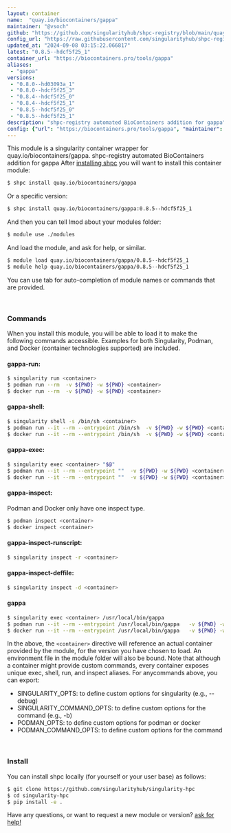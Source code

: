 ```yaml
---
layout: container
name:  "quay.io/biocontainers/gappa"
maintainer: "@vsoch"
github: "https://github.com/singularityhub/shpc-registry/blob/main/quay.io/biocontainers/gappa/container.yaml"
config_url: "https://raw.githubusercontent.com/singularityhub/shpc-registry/main/quay.io/biocontainers/gappa/container.yaml"
updated_at: "2024-09-08 03:15:22.066817"
latest: "0.8.5--hdcf5f25_1"
container_url: "https://biocontainers.pro/tools/gappa"
aliases:
 - "gappa"
versions:
 - "0.8.0--hd03093a_1"
 - "0.8.0--hdcf5f25_3"
 - "0.8.4--hdcf5f25_0"
 - "0.8.4--hdcf5f25_1"
 - "0.8.5--hdcf5f25_0"
 - "0.8.5--hdcf5f25_1"
description: "shpc-registry automated BioContainers addition for gappa"
config: {"url": "https://biocontainers.pro/tools/gappa", "maintainer": "@vsoch", "description": "shpc-registry automated BioContainers addition for gappa", "latest": {"0.8.5--hdcf5f25_1": "sha256:d3217d0418ebe5fae7b788471f59647fb515a65831deafe0e80903e7791c9570"}, "tags": {"0.8.0--hd03093a_1": "sha256:de63bd594a237f8afd1ec2d0e3c9be70938a03b70491b2ff645a41cebcaed0f6", "0.8.0--hdcf5f25_3": "sha256:c9aaf12447e4c74d5aca027b26cb430842680b7ab3f0cb823fc4e40cbf680088", "0.8.4--hdcf5f25_0": "sha256:46aa7fbd8bb9e3c4eca381a0faa45e3c8c4fd09e8127364b9c9cde2c65d75467", "0.8.4--hdcf5f25_1": "sha256:896abccfcd64330c98cd85a2e376a2cae01675994fb212eec077072655debd92", "0.8.5--hdcf5f25_0": "sha256:8072a1cc624ec17b3079a443ca1be2f6b3f68c2c62b1d97a64c68a5f139a54fe", "0.8.5--hdcf5f25_1": "sha256:d3217d0418ebe5fae7b788471f59647fb515a65831deafe0e80903e7791c9570"}, "docker": "quay.io/biocontainers/gappa", "aliases": {"gappa": "/usr/local/bin/gappa"}}
---
```


This module is a singularity container wrapper for quay.io/biocontainers/gappa.
shpc-registry automated BioContainers addition for gappa
After [installing shpc](#install) you will want to install this container module:


```bash
$ shpc install quay.io/biocontainers/gappa
```

Or a specific version:

```bash
$ shpc install quay.io/biocontainers/gappa:0.8.5--hdcf5f25_1
```

And then you can tell lmod about your modules folder:

```bash
$ module use ./modules
```

And load the module, and ask for help, or similar.

```bash
$ module load quay.io/biocontainers/gappa/0.8.5--hdcf5f25_1
$ module help quay.io/biocontainers/gappa/0.8.5--hdcf5f25_1
```

You can use tab for auto-completion of module names or commands that are provided.

<br>

### Commands

When you install this module, you will be able to load it to make the following commands accessible.
Examples for both Singularity, Podman, and Docker (container technologies supported) are included.

#### gappa-run:

```bash
$ singularity run <container>
$ podman run --rm  -v ${PWD} -w ${PWD} <container>
$ docker run --rm  -v ${PWD} -w ${PWD} <container>
```

#### gappa-shell:

```bash
$ singularity shell -s /bin/sh <container>
$ podman run --it --rm --entrypoint /bin/sh  -v ${PWD} -w ${PWD} <container>
$ docker run --it --rm --entrypoint /bin/sh  -v ${PWD} -w ${PWD} <container>
```

#### gappa-exec:

```bash
$ singularity exec <container> "$@"
$ podman run --it --rm --entrypoint ""  -v ${PWD} -w ${PWD} <container> "$@"
$ docker run --it --rm --entrypoint ""  -v ${PWD} -w ${PWD} <container> "$@"
```

#### gappa-inspect:

Podman and Docker only have one inspect type.

```bash
$ podman inspect <container>
$ docker inspect <container>
```

#### gappa-inspect-runscript:

```bash
$ singularity inspect -r <container>
```

#### gappa-inspect-deffile:

```bash
$ singularity inspect -d <container>
```


#### gappa

```bash
$ singularity exec <container> /usr/local/bin/gappa
$ podman run --it --rm --entrypoint /usr/local/bin/gappa   -v ${PWD} -w ${PWD} <container> -c " $@"
$ docker run --it --rm --entrypoint /usr/local/bin/gappa   -v ${PWD} -w ${PWD} <container> -c " $@"
```



In the above, the `<container>` directive will reference an actual container provided
by the module, for the version you have chosen to load. An environment file in the
module folder will also be bound. Note that although a container
might provide custom commands, every container exposes unique exec, shell, run, and
inspect aliases. For anycommands above, you can export:

 - SINGULARITY_OPTS: to define custom options for singularity (e.g., --debug)
 - SINGULARITY_COMMAND_OPTS: to define custom options for the command (e.g., -b)
 - PODMAN_OPTS: to define custom options for podman or docker
 - PODMAN_COMMAND_OPTS: to define custom options for the command

<br>

### Install

You can install shpc locally (for yourself or your user base) as follows:

```bash
$ git clone https://github.com/singularityhub/singularity-hpc
$ cd singularity-hpc
$ pip install -e .
```

Have any questions, or want to request a new module or version? [ask for help!](https://github.com/singularityhub/singularity-hpc/issues)
